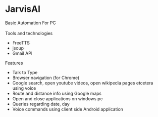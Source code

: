 # JarvisAI
Basic Automation For PC<br /><br />
Tools and technologies<br />
<ul>
  <li>FreeTTS</li>
  <li>jsoup</li>
  <li>Gmail API</li>
</ul>

Features <br />
<ul>
  <li>Talk to Type</li>
  <li>Browser navigation (for Chrome)</li>
  <li>Google search, open youtube videos, open wikipedia pages etcetera using voice</li>
  <li>Route and distance info using Google maps</li>
  <li>Open and close applications on windows pc</li>
  <li>Queries regarding date, day</li>
  <li>Voice commands using client side Android application</li>
</ul>

